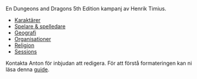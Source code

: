 <!-- TITLE: Startsida -->
En Dungeons and Dragons 5th Edition kampanj av Henrik Timius.

* [Karaktärer](karaktarer)
* [Spelare & spelledare](spelare)
* [Geografi](geografi)
* [Organisationer](organisationer)
* [Religion](religion)
* [Sessions](sessions)

Kontakta Anton för inbjudan att redigera. För att förstå formateringen kan ni läsa denna [guide](https://github.com/adam-p/markdown-here/wiki/Markdown-Cheatsheet).
